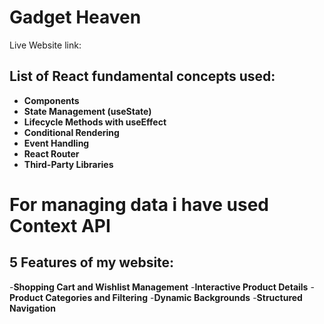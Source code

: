 # Gadget  Heaven

Live Website link: 

## List of React fundamental concepts used:

-  **Components**
- **State Management (useState)**
- **Lifecycle Methods with useEffect**
- **Conditional Rendering**
- **Event Handling**
- **React Router**
- **Third-Party Libraries**

# For managing data i have used Context API

## 5 Features of my website:

-**Shopping Cart and Wishlist Management**
-**Interactive Product Details**
-**Product Categories and Filtering**
-**Dynamic Backgrounds**
-**Structured Navigation**



